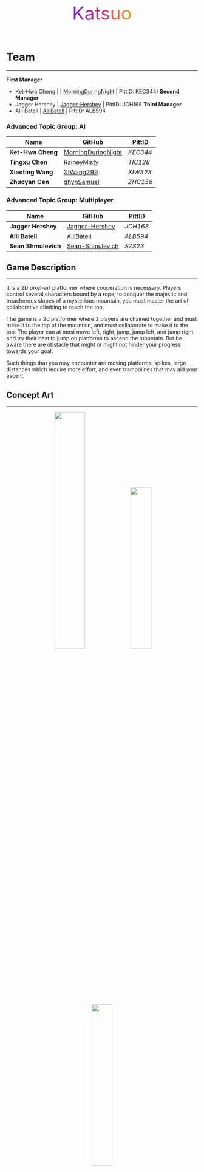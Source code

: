 <svg width="600" height="100">
  <defs>
    <linearGradient id="grad" x1="0%" y1="0%" x2="100%" y2="0%">
      <stop offset="0%" style="stop-color:#6d28d9;stop-opacity:1" />
      <stop offset="50%" style="stop-color:#db2777;stop-opacity:1" />
      <stop offset="100%" style="stop-color:#f59e0b;stop-opacity:1" />
    </linearGradient>
  </defs>
  <text x="50%" y="50%" font-size="48" text-anchor="middle" fill="url(#grad)">
    Katsuo
  </text>
</svg>

# Team
---
**First Manager**  
- Ket-Hwa Cheng | | [MorningDuringNight](https://github.com/MorningDuringNight) | PittID: KEC344)
**Second Manager**  
- Jagger Hershey | [Jagger-Hershey](https://github.com/Jagger-Hershey) | PittID: JCH168
**Third Manager**  
- Alli Batell | [AlliBatell](https://github.com/AlliBatell) | PittID: ALB594

### Advanced Topic Group: AI
| Name              | GitHub                                                      | PittID   |
| ----------------- | ----------------------------------------------------------- | -------- |
| **Ket-Hwa Cheng** | [MorningDuringNight](https://github.com/MorningDuringNight) | *KEC344* |
| **Tingxu Chen**   | [RaineyMisty](https://github.com/RaineyMisty)               | *TIC128* |
| **Xiaoting Wang** | [XtWang299](https://github.com/XtWang299)                   | *XIW323* |
| **Zhuoyan Cen**   | [qhynSamuel](https://github.com/qhynSamuel)                 | *ZHC158* |

### Advanced Topic Group: Multiplayer
| Name                | GitHub                                                | PittID   |
| ------------------- | ----------------------------------------------------- | -------- |
| **Jagger Hershey**  | [Jagger-Hershey](https://github.com/Jagger-Hershey)   | *JCH168* |
| **Alli Batell**     | [AlliBatell](https://github.com/AlliBatell)           | *ALB594* |
| **Sean Shmulevich** | [Sean-Shmulevich](https://github.com/Sean-Shmulevich) | *SZS23*  |

## Game Description
---
It is a 2D pixel-art platformer where cooperation is necessary. Players control several characters bound by a rope, to conquer the majestic and treacherous slopes of a mysterious mountain, you must master the art of collaborative climbing to reach the top.

The game is a 2d platformer where 2 players are chained together and must make it to the top of the mountain, and must collaborate to make it to the top. The player can at most move left, right, jump, jump left, and jump right and try their best to jump on platforms to ascend the mountain. But be aware there are obstacle that might or might not hinder your progress towards your goal.

Such things that you may encounter are moving platforms, spikes, large distances which require more effort, and even trampolines that may aid your ascent. 

## Concept Art 
---
<p align="center">
  <img src="https://github.com/user-attachments/assets/37e76089-c64b-4bda-ba48-b0f3b335bc07" width="40%" />
  <img src="https://github.com/user-attachments/assets/3d582d10-5948-4b25-a33e-1673e10fc0c4" width="33%" />
  <img src="https://github.com/user-attachments/assets/06c7c7c6-2263-4f06-9ee6-7f125cee44ec" width="33%" />
</p>

## Advanced Topics
---

### Ai
main implementation: AI created should be a Q learning model focused as a cooperative player for platforming, using a behavior tree to solve jumping. We are using a Q learning model since it is a state based learning algorithm which we can trim branches that do not meet specifications. How we will reward the AI is by adding coins to the map as both a reward to the players and a reward for the bot. These coins are completely optional otherwise. 

Q type learning while slow can provide a rather comprehensive learning algorithm option with it's use as 2 players, thereby allowing the AI to learn independently and treat the other AI as just background variables.

### Multiplayer
- **Client server model**
	- server should have the same codebase which would be running / simulating the game. 
	- information that will be sent should be player positions, and getting that information flowing for communication between the clients and the server. The server should communicate with client to give other player position and be able to display on the screens where the other player has been moved.
- **Lag compensation**
	- packet loss can disrupt synchronization between client and server. Our strategy depends on the duration of loss:
		- **Short (<200ms)** – Prediction: Client predicts movement/actions locally, server later corrects small errors. Keeps gameplay responsive.
		- **Long (>1s)** – Resync or Timeout: Prediction fails, client is disconnected/ghosted until stable.

## Midterm Goals
---
- [ ] **Ai**
  AI can move character it controls left, right, up, jump right, left jump. Meaning that at least the implementation for AI to interact with an environment is plausible and that while the decision tree itself may not be functional, it means that it can interact with the game world without learning yet.
- [ ] **Multiplayer**  
  Connect to a host client and both client and server can send and receive packages on both ends.
- [ ] **Maps**  
  1st map platforms, moving platform, sidewall collision. Players can land on or hit the side of each of these objects and it should have hit detection such that players will not go through these objects these will be 2 vertical screens, defined as being unable to see anything from the previous screen.
- [ ] **Rope Implementation**  
  - Rope physics slack, The rope implementation displays similar real world rope physics in terms of visual aesthetics, meaning the rope will be tight when farther away and grow loose when near.  
  - Rope prevents players from moving a set distance apart from each other, this is based off the character position relative to each other.
- [ ] **Camera Movement**  
  A 2d camera that shows the general location of where characters on the screen and tracks as they move up and down on the screen, in a general location. There is no Left and right tracking.
- [ ] **Player Movement** 
  Jump left, right, up, moving left and right from farther distances will have added momentum for greater velocity if direction has been constant.

## Final Goals
---
- [ ] **AI**  
  Two AI can play together and are able to be maneuver to at least 1 platforms from the ground on their own proving partial training - 5%
- [ ] **AI**  
  Two AI can play together and are able to be maneuver to at least 2 platforms from the ground on their own proving partial training - 7%
- [ ] **AI**  
  Two AI can play together and are able to be maneuver to at least 3 platforms from the ground on their own proving partial training - 8%
- [ ] **Multiplayer**  
  At least 2 players can connect to the game and be able to play together, with the ability to coordinate with the other outloud and complete the map. - 20%
- [ ] **Completed Map**  
  With moving platforms, hazards (spikes or trampoline) and standard platforms until reaching the top of the map. Spike implementation will cause instant game over, trampoline will give a jump boost to the player upon contact with the trampoline, and standard platforms are standing grounds. - 10%
- [ ] **Completed Map**  
  The amount of these platforms with or without any hazards will be 30 platforms. - 5%
- [ ] **Movement**  
  Able to jump and walk on platforms - 5%
- [ ] **Movement**  
  Jump off the other player character - 5%
- [ ] **Movement**  
  Wall jump once off walls - 5%
- [ ] **One Time Ability**  
  The players each get one time ability to put down a platform next to a wall which they can stand on. This platform exists for 10 real life seconds and will disappear once time has elapsed. - 5%
- [ ] **Finish**  
  Players finishing the first map achieve a completion screen - 5%

## Stretch Goals
- [ ] **Leaderboard**  
  We will have a leaderboard that saves the top 10 ten highest scores a player has scored, as well as if they achieved the score with ai or a different player. Allowing for a quick refrence for highest point climbed to.
- [ ] **Enemy**  
  We will have an enemy that starts from the top of the screen and falls straight down, targeting to hit player, these enemies will track where player characters are located and fall directly down like a Thamp from Mario, but not come back up.
